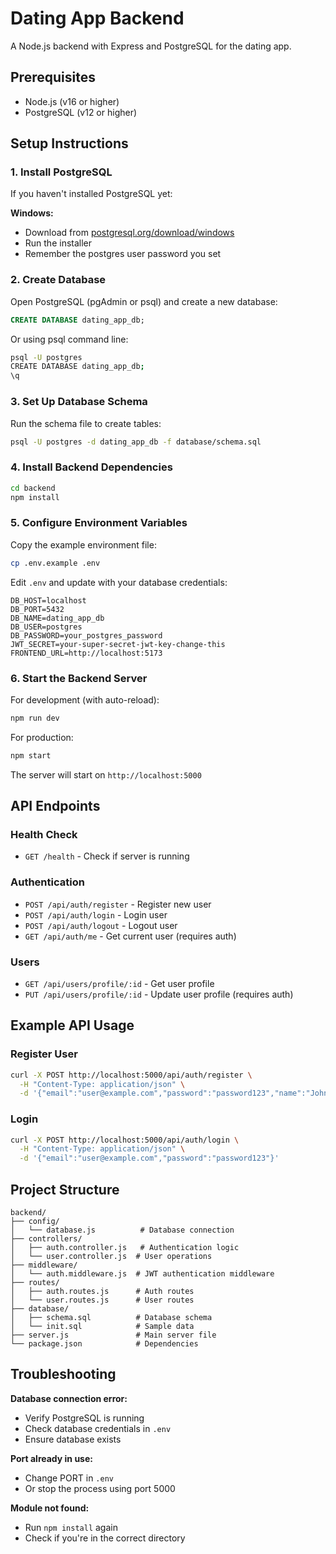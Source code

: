 # Dating App Backend

A Node.js backend with Express and PostgreSQL for the dating app.

## Prerequisites

- Node.js (v16 or higher)
- PostgreSQL (v12 or higher)

## Setup Instructions

### 1. Install PostgreSQL

If you haven't installed PostgreSQL yet:

**Windows:**
- Download from [postgresql.org/download/windows](https://www.postgresql.org/download/windows/)
- Run the installer
- Remember the postgres user password you set

### 2. Create Database

Open PostgreSQL (pgAdmin or psql) and create a new database:

```sql
CREATE DATABASE dating_app_db;
```

Or using psql command line:
```bash
psql -U postgres
CREATE DATABASE dating_app_db;
\q
```

### 3. Set Up Database Schema

Run the schema file to create tables:

```bash
psql -U postgres -d dating_app_db -f database/schema.sql
```

### 4. Install Backend Dependencies

```bash
cd backend
npm install
```

### 5. Configure Environment Variables

Copy the example environment file:

```bash
cp .env.example .env
```

Edit `.env` and update with your database credentials:

```env
DB_HOST=localhost
DB_PORT=5432
DB_NAME=dating_app_db
DB_USER=postgres
DB_PASSWORD=your_postgres_password
JWT_SECRET=your-super-secret-jwt-key-change-this
FRONTEND_URL=http://localhost:5173
```

### 6. Start the Backend Server

For development (with auto-reload):
```bash
npm run dev
```

For production:
```bash
npm start
```

The server will start on `http://localhost:5000`

## API Endpoints

### Health Check
- `GET /health` - Check if server is running

### Authentication
- `POST /api/auth/register` - Register new user
- `POST /api/auth/login` - Login user
- `POST /api/auth/logout` - Logout user
- `GET /api/auth/me` - Get current user (requires auth)

### Users
- `GET /api/users/profile/:id` - Get user profile
- `PUT /api/users/profile/:id` - Update user profile (requires auth)

## Example API Usage

### Register User
```bash
curl -X POST http://localhost:5000/api/auth/register \
  -H "Content-Type: application/json" \
  -d '{"email":"user@example.com","password":"password123","name":"John Doe","age":25,"bio":"Software developer"}'
```

### Login
```bash
curl -X POST http://localhost:5000/api/auth/login \
  -H "Content-Type: application/json" \
  -d '{"email":"user@example.com","password":"password123"}'
```

## Project Structure

```
backend/
├── config/
│   └── database.js          # Database connection
├── controllers/
│   ├── auth.controller.js   # Authentication logic
│   └── user.controller.js  # User operations
├── middleware/
│   └── auth.middleware.js  # JWT authentication middleware
├── routes/
│   ├── auth.routes.js      # Auth routes
│   └── user.routes.js      # User routes
├── database/
│   ├── schema.sql          # Database schema
│   └── init.sql            # Sample data
├── server.js               # Main server file
└── package.json            # Dependencies
```

## Troubleshooting

**Database connection error:**
- Verify PostgreSQL is running
- Check database credentials in `.env`
- Ensure database exists

**Port already in use:**
- Change PORT in `.env`
- Or stop the process using port 5000

**Module not found:**
- Run `npm install` again
- Check if you're in the correct directory
